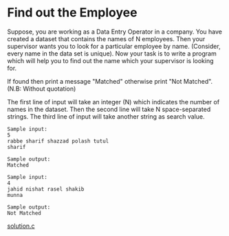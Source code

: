 # Find out the Employee
Suppose, you are working as a Data Entry Operator in a company. You have created a dataset that contains the names of N employees. Then your supervisor wants you to look for a particular employee by name. (Consider, every name in the data set is unique).
Now your task is to write a program which will help you to find out the name which your supervisor is looking for.

If found then print a message "Matched" otherwise print "Not Matched". (N.B: Without quotation) 

The first line of input will take an integer (N) which indicates the number of names in the dataset. 
Then the second line will take N space-separated strings. The third line of input will take another string as search value.  

```
Sample input:
5
rabbe sharif shazzad polash tutul
sharif

Sample output:
Matched

Sample input:
4
jahid nishat rasel shakib
munna

Sample output:
Not Matched
```

[solution.c](solution.c)
